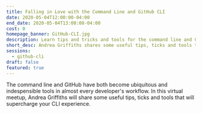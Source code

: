 ```yaml
---
title: Falling in Love with the Command Line and GitHub CLI
date: 2020-05-04T12:00:00-04:00
end_date: 2020-05-04T13:00:00-04:00
cost: 0
homepage_banner: GitHub-CLI.jpg
description: Learn tips and tricks and tools for the command line and GitHub CLI that every developer can use from Andrea Griffiths.
short_desc: Andrea Griffiths shares some useful tips, ticks and tools that will supercharge your CLI experience.
sessions:
  - github-cli
draft: false
featured: true
---
```


The command line and GitHub have both become ubiquitous and indespensible tools in almost every developer's workflow. In this virtual meetup, Andrea Griffiths will share some useful tips, ticks and tools that will supercharge your CLI experience.
